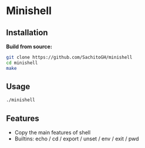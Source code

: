 # Minishell


## Installation

**Build from source:**

```sh
git clone https://github.com/SachitoGH/minishell
cd minishell
make
```

## Usage

```sh
./minishell
```

## Features

- Copy the main features of shell
- Builtins: echo / cd / export / unset / env / exit / pwd


